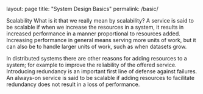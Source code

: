 layout: page
title: "System Design Basics"
permalink: /basic/

Scalability
What is it that we really mean by scalability? 
A service is said to be scalable if when we increase the resources in a system, it results in increased performance in a manner proportional to resources added. 
Increasing performance in general means serving more units of work, but it can also be to handle larger units of work, such as when datasets grow.

In distributed systems there are other reasons for adding resources to a system; for example to improve the reliability of the offered service. Introducing redundancy is an important first line of defense against failures. An always-on service is said to be scalable if adding resources to facilitate redundancy does not result in a loss of performance.
